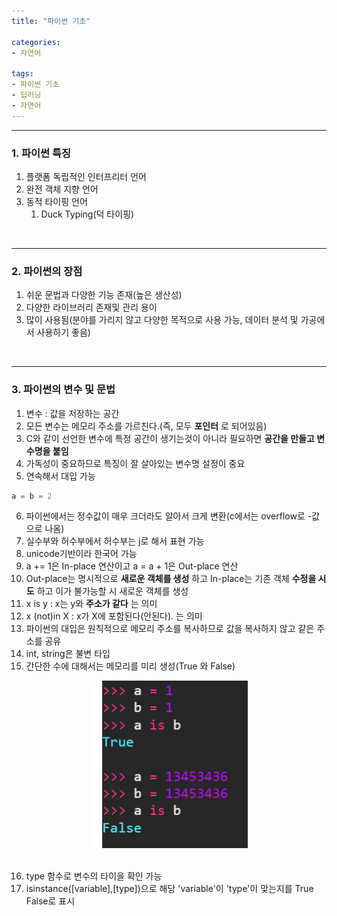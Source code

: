 ```yaml
---
title: "파이썬 기초"

categories:
- 자연어

tags:
- 파이썬 기초
- 딥러닝
- 자연어
---
```


***

### 1. 파이썬 특징
1. 플랫폼 독립적인 인터프리터 언어
2. 완전 객체 지향 언어
3. 동적 타이핑 언어
    1. Duck Typing(덕 타이핑)
<br/>

***

### 2. 파이썬의 장점
1. 쉬운 문법과 다양한 기능 존재(높은  생산성)
2. 다양한 라이브러리 존재및 관리 용이
3. 많이 사용됨(분야를 가리지 않고 다양한 목적으로 사용 가능, 데이터 분석 및 가공에서 사용하기 좋음)
<br/>


***

### 3. 파이썬의 변수 및 문법
1. 변수 : 값을 저장하는 공간
2. 모든 변수는 메모리 주소를 가르친다.(즉, 모두 __포인터__ 로 되어있음)
3. C와 같이 선언한 변수에 특정 공간이 생기는것이 아니라 필요하면 __공간을 만들고 변수명을 붙임__
4. 가독성이 중요하므로 특징이 잘 살아있는 변수명 설정이 중요
5. 연속해서 대입 가능
```python
a = b = 2
```
6. 파이썬에서는 정수값이 매우 크더라도 알아서 크게 변환(c에서는 overflow로 -값으로 나옴)
7. 실수부와 허수부에서 허수부는 j로 해서 표현 가능
8. unicode기반이라 한국어 가능
9. a += 1은 In-place 연산이고 a = a + 1은 Out-place 연산
10. Out-place는 명시적으로 __새로운 객체를 생성__ 하고 In-place는 기존 객체 __수정을 시도__ 하고 이가 불가능할 시 새로운 객체를 생성
11. x is y : x는 y와 __주소가 같다__ 는 의미
12. x (not)in X : x가 X에 포함된다(안된다). 는 의미
13. 파이썬의 대입은 원칙적으로 메모리 주소를 복사하므로 값을 복사하지 않고 같은 주소를 공유
14. int, string은 불변 타입
15. 간단한 수에 대해서는 메모리를 미리 생성(True 와 False)
<center><img src="/image/new_alloc.PNG" width="50%" height="50%"></center><br/>

16. type 함수로 변수의 타이을 확인 가능
17. isinstance([variable],[type])으로 해당 'variable'이 'type'이 맞는지를 True False로 표시 
